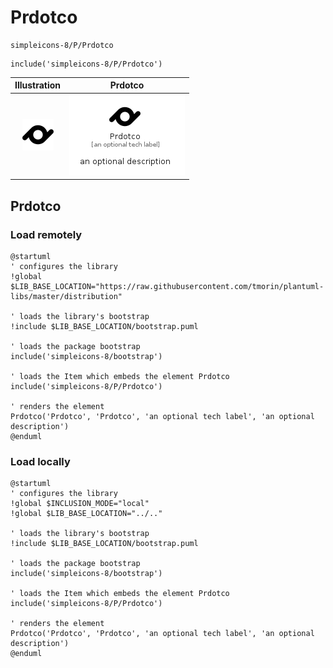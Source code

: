 # Prdotco


```text
simpleicons-8/P/Prdotco
```

```text
include('simpleicons-8/P/Prdotco')
```



| Illustration | Prdotco |
| :---: | :---: |
| ![illustration for Illustration](../../simpleicons-8/P/Prdotco.png) | ![illustration for Prdotco](../../simpleicons-8/P/Prdotco.Local.png) |




## Prdotco

### Load remotely
```plantuml
@startuml
' configures the library
!global $LIB_BASE_LOCATION="https://raw.githubusercontent.com/tmorin/plantuml-libs/master/distribution"

' loads the library's bootstrap
!include $LIB_BASE_LOCATION/bootstrap.puml

' loads the package bootstrap
include('simpleicons-8/bootstrap')

' loads the Item which embeds the element Prdotco
include('simpleicons-8/P/Prdotco')

' renders the element
Prdotco('Prdotco', 'Prdotco', 'an optional tech label', 'an optional description')
@enduml
```

### Load locally
```plantuml
@startuml
' configures the library
!global $INCLUSION_MODE="local"
!global $LIB_BASE_LOCATION="../.."

' loads the library's bootstrap
!include $LIB_BASE_LOCATION/bootstrap.puml

' loads the package bootstrap
include('simpleicons-8/bootstrap')

' loads the Item which embeds the element Prdotco
include('simpleicons-8/P/Prdotco')

' renders the element
Prdotco('Prdotco', 'Prdotco', 'an optional tech label', 'an optional description')
@enduml
```


